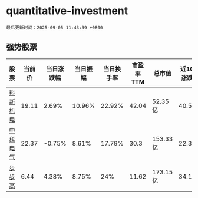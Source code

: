 # quantitative-investment

`最后更新时间：2025-09-05 11:43:39 +0800`

## 强势股票

|股票|当前价|当日涨跌幅|当日振幅|当日换手率|市盈率TTM|总市值|近10日涨跌幅|
|----|----|----|----|----|----|----|----|
|[科新机电](https://xueqiu.com/S/SZ300092)|19.11|2.69%|10.96%|22.92%|42.04|52.35亿|40.51%|
|[中科电气](https://xueqiu.com/S/SZ300035)|22.37|-0.75%|8.61%|17.79%|30.3|153.33亿|22.37%|
|[步步高](https://xueqiu.com/S/SZ002251)|6.44|4.38%|8.75%|24%|11.62|173.15亿|34.17%|
